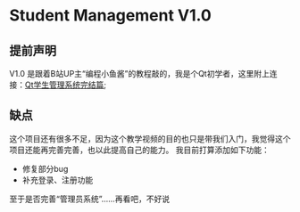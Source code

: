 ﻿# Student Management V1.0
## 提前声明
V1.0 是跟着B站UP主“编程小鱼酱”的教程敲的，我是个Qt初学者，这里附上连接：[Qt学生管理系统完结篇](【Qt学生管理系统完结篇】https://www.bilibili.com/video/BV1Uq4y1y78K?vd_source=c406bcecd8ddc6005c47d746061135a9);

## 缺点
  这个项目还有很多不足，因为这个教学视频的目的也只是带我们入门，我觉得这个项目还能再完善完善，也以此提高自己的能力。
  我目前打算添加如下功能：
  - 修复部分bug
  - 补充登录、注册功能

  至于是否完善“管理员系统”……再看吧，不好说
  

